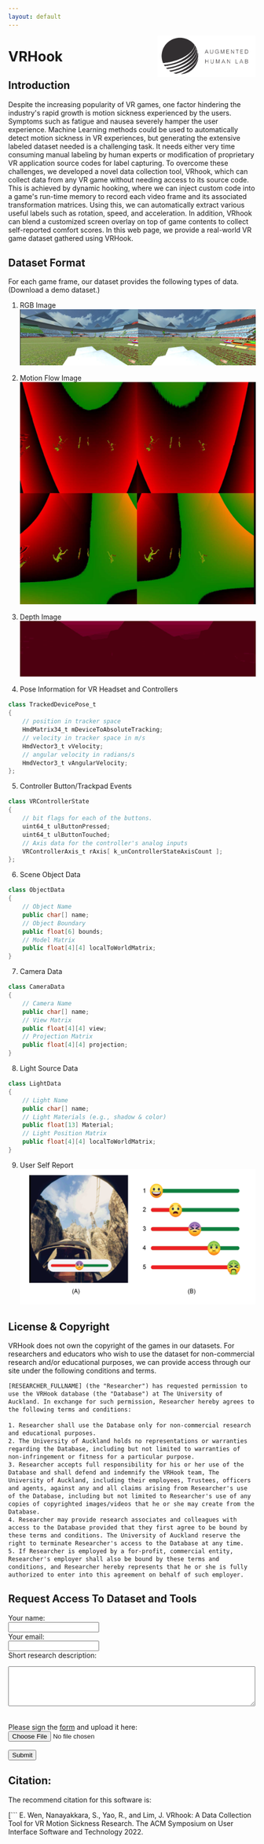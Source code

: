 ```yaml
---
layout: default
---
```


<img style="float: right;" src="assets/ahlab.png" alt="drawing" width="200"/>


# VRHook


## Introduction

Despite the increasing popularity of VR games, one factor hindering the industry's rapid growth is motion sickness experienced by the users. Symptoms such as fatigue and nausea severely hamper the user experience.
Machine Learning methods could be used to automatically detect motion sickness in VR experiences, but generating the extensive labeled dataset needed is a challenging task. It needs either very time consuming manual labeling by human experts or modification of proprietary VR application source codes for label capturing. 
To overcome these challenges, we developed a novel data collection tool, VRhook, which can collect data from any VR game without needing access to its source code. This is achieved by dynamic hooking, where we can inject custom code into a game's run-time memory to record each video frame and its associated transformation matrices. Using this, we can automatically extract various useful labels such as rotation, speed, and acceleration. In addition, VRhook can blend a customized screen overlay on top of game contents to collect self-reported comfort scores. In this web page, we provide a real-world VR game dataset gathered using VRHook. 

## Dataset Format

For each game frame, our dataset provides the following types of data. (Download a demo dataset.)

1. RGB Image 
![RGB](assets/rgb.jpg)

2. Motion Flow Image
![Motion Flow](assets/motion.jpg)

3. Depth Image
![Depth Image](assets/depth3.jpg)

4. Pose Information for VR Headset and Controllers
```java
class TrackedDevicePose_t
{
	// position in tracker space
	HmdMatrix34_t mDeviceToAbsoluteTracking; 
	// velocity in tracker space in m/s
	HmdVector3_t vVelocity;		
	// angular velocity in radians/s
	HmdVector3_t vAngularVelocity;	
};
```

5. Controller Button/Trackpad Events
```java
class VRControllerState
{
	// bit flags for each of the buttons. 
	uint64_t ulButtonPressed;
	uint64_t ulButtonTouched;
	// Axis data for the controller's analog inputs
	VRControllerAxis_t rAxis[ k_unControllerStateAxisCount ];
};
```

6. Scene Object Data
```java
class ObjectData
{
	// Object Name
    public char[] name;
    // Object Boundary
    public float[6] bounds;
    // Model Matrix
    public float[4][4] localToWorldMatrix; 
}
``` 

7. Camera Data
```java
class CameraData
{
	// Camera Name
    public char[] name;
    // View Matrix
    public float[4][4] view;
    // Projection Matrix
    public float[4][4] projection; 
}
``` 

8. Light Source Data
```java
class LightData
{
	// Light Name
    public char[] name;
    // Light Materials (e.g., shadow & color)
    public float[13] Material;
    // Light Position Matrix
    public float[4][4] localToWorldMatrix; 
}
```

9. User Self Report
![report](assets/self.png)

## License & Copyright

VRHook does not own the copyright of the games in our datasets. For researchers and educators who wish to use the dataset for non-commercial research and/or educational purposes, we can provide access through our site under the following conditions and terms. 

```
[RESEARCHER_FULLNAME] (the "Researcher") has requested permission to use the VRHook database (the "Database") at The University of Auckland. In exchange for such permission, Researcher hereby agrees to the following terms and conditions:

1. Researcher shall use the Database only for non-commercial research and educational purposes.
2. The University of Auckland holds no representations or warranties regarding the Database, including but not limited to warranties of non-infringement or fitness for a particular purpose.
3. Researcher accepts full responsibility for his or her use of the Database and shall defend and indemnify the VRHook team, The University of Auckland, including their employees, Trustees, officers and agents, against any and all claims arising from Researcher's use of the Database, including but not limited to Researcher's use of any copies of copyrighted images/videos that he or she may create from the Database.
4. Researcher may provide research associates and colleagues with access to the Database provided that they first agree to be bound by these terms and conditions. The University of Auckland reserve the right to terminate Researcher's access to the Database at any time.
5. If Researcher is employed by a for-profit, commercial entity, Researcher's employer shall also be bound by these terms and conditions, and Researcher hereby represents that he or she is fully authorized to enter into this agreement on behalf of such employer.
```

## Request Access To Dataset and Tools

<form action="https://getform.io/f/6d47b2fe-1839-4f5e-a07a-73c68d0d53a1" method="POST" enctype="multipart/form-data">
   
  <label for="name">Your name:</label><br>
  <input type="text" name="name" value="" required> <br>
  <label for="email">Your email:</label><br>
  <input type="text" name="email" value="" required> <br>
  <label for="description">Short research description:</label><br>
  <textarea cols="60" rows="5" type="text" name="description" value="" required></textarea><br><br>
  <label for="name">Please sign the <a href="https://shorturl.at/ADVZ2">form</a> and upload it here:</label>
  <input type="file" accept=".doc,.docx,.pdf" name="file" required><br>
  <input type="hidden" name="_gotcha" style="display:none !important"><br>
  <button type="submit">Submit</button>
</form>



## Citation:
The recommend citation for this software is: 

[```
E. Wen, Nanayakkara, S., Yao, R., and Lim, J. VRhook: A Data Collection Tool for VR Motion Sickness Research. The ACM Symposium on User Interface Software and Technology 2022. 
```](https://dl.acm.org/doi/abs/10.1145/3526113.3545656)
